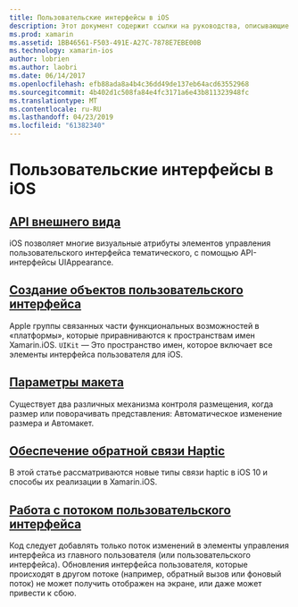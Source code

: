 ```yaml
---
title: Пользовательские интерфейсы в iOS
description: Этот документ содержит ссылки на руководства, описывающие способы создания пользовательских интерфейсов в приложении Xamarin.iOS. Связанные руководства рассматриваются API внешнего вида, создание объектов пользовательского интерфейса, параметры макета и многое другое.
ms.prod: xamarin
ms.assetid: 1BB46561-F503-491E-A27C-7878E7EBE00B
ms.technology: xamarin-ios
author: lobrien
ms.author: laobri
ms.date: 06/14/2017
ms.openlocfilehash: efb88ada8a4b4c36dd49de137eb64acd63552968
ms.sourcegitcommit: 4b402d1c508fa84e4fc3171a6e43b811323948fc
ms.translationtype: MT
ms.contentlocale: ru-RU
ms.lasthandoff: 04/23/2019
ms.locfileid: "61382340"
---
```

# <a name="user-interfaces-in-ios"></a>Пользовательские интерфейсы в iOS

## <a name="appearance-apiintroduction-to-the-appearance-apimd"></a>[API внешнего вида](introduction-to-the-appearance-api.md)

iOS позволяет многие визуальные атрибуты элементов управления пользовательского интерфейса тематического, с помощью API-интерфейсы UIAppearance.

## <a name="creating-user-interface-objectsiosuser-interfaceios-uicreating-ui-objectsmd"></a>[Создание объектов пользовательского интерфейса](~/ios/user-interface/ios-ui/creating-ui-objects.md)

Apple группы связанных части функциональных возможностей в «платформы», которые приравниваются к пространствам имен Xamarin.iOS. `UIKit` — Это пространство имен, которое включает все элементы интерфейса пользователя для iOS.

## <a name="layout-optionsiosuser-interfaceios-uilayout-optionsmd"></a>[Параметры макета](~/ios/user-interface/ios-ui/layout-options.md)

Существует два различных механизма контроля размещения, когда размер или поворачивать представления: Автоматическое изменение размера и Автомакет.

## <a name="providing-haptic-feedbackiosuser-interfaceios-uihaptic-feedbackmd"></a>[Обеспечение обратной связи Haptic](~/ios/user-interface/ios-ui/haptic-feedback.md)

В этой статье рассматриваются новые типы связи haptic в iOS 10 и способы их реализации в Xamarin.iOS.

## <a name="working-with-the-ui-threadiosuser-interfaceios-uiui-threadmd"></a>[Работа с потоком пользовательского интерфейса](~/ios/user-interface/ios-ui/ui-thread.md)

Код следует добавлять только поток изменений в элементы управления интерфейса из главного пользователя (или пользовательского интерфейса). Обновления интерфейса пользователя, которые происходят в другом потоке (например, обратный вызов или фоновый поток) не может получить отображен на экране, или даже может привести к сбою.




